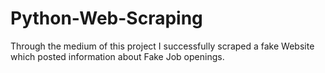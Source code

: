 # Python-Web-Scraping
Through the medium of this project I successfully scraped a fake Website which posted information about Fake Job openings.
